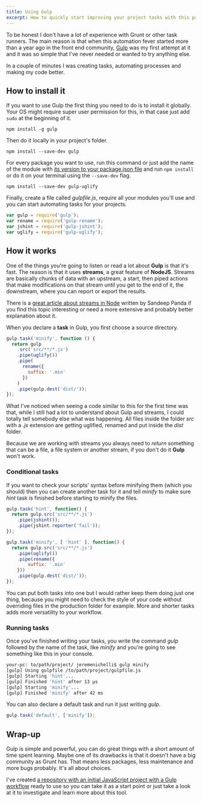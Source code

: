 ```yaml
---
title: Using Gulp
excerpt: How to quickly start improving your project tasks with this package.
---
```


To be honest I don't have a lot of experience with Grunt or other task runners. The main reason is that when this automation fever started more than a year ago in the front end community, [Gulp](//www.gulpjs.com) was my first attempt at it and it was so simple that I've never needed or wanted to try anything else.

In a couple of minutes I was creating tasks, automating processes and making my code better.

## How to install it

If you want to use Gulp the first thing you need to do is to install it globally. Your OS might require super user permission for this, in that case just add `sudo` at the beginning of it.

```
npm install -g gulp
```

Then do it locally in your project's folder.

```
npm install --save-dev gulp
```

For every package you want to use, run this command or just add the name of the module with [its version to your package.json file](//docs.npmjs.com/getting-started/installing-npm-packages-locally) and run `npm install` or do it on your terminal using the `--save-dev` flag.

```
npm install --save-dev gulp-uglify
```

Finally, create a file called _gulpfile.js_, require all your modules you'll use and you can start automating tasks for your projects.

```js
var gulp = require('gulp');
var rename = require('gulp-rename');
var jshint = require('gulp-jshint');
var uglify = require('gulp-uglify');
```

## How it works

One of the things you're going to listen or read a lot about **Gulp** is that it's fast. The reason is that it uses **streams**, a great feature of **NodeJS**. Streams are basically chunks of data with an upstream, a start, then piped actions that make modifications on that stream until you get to the end of it, the downstream, where you can report or export the results.

There is a [great article about streams in Node](//www.sitepoint.com/basics-node-js-streams) written by Sandeep Panda if you find this topic interesting or need a more extensive and probably better explanation about it.

When you declare a **task** in Gulp, you first choose a source directory.

```js
gulp.task('minify', function () {
  return gulp
    .src('src/**/*.js')
    .pipe(uglify())
    .pipe(
      rename({
        suffix: '.min'
      })
    )
    .pipe(gulp.dest('dist/'));
});
```

What I've noticed when seeing a code similar to this for the first time was that, while I still had a lot to understand about Gulp and streams, I could totally tell somebody else what was happening. All files inside the folder _src_ with a _.js_ extension are getting uglified, renamed and put inside the _dist_ folder.

Because we are working with streams you always need to _return_ something that can be a file, a file system or another stream, if you don't do it **Gulp** won't work.

### Conditional tasks

If you want to check your scripts' syntax before minifying them (which you should) then you can create another task for it and tell _minify_ to make sure _hint_ task is finished before starting to minify the files.

```js
gulp.task('hint', function() {
  return gulp.src('src/**/*.js')
	.pipe(jshint());
	.pipe(jshint.reporter('fail'));
});

gulp.task('minify', [ 'hint' ], function() {
  return gulp.src('src/**/*.js')
	.pipe(uglify())
	.pipe(rename({
    	suffix: '.min'
	}))
	.pipe(gulp.dest('dist/'));
});
```

You can put both tasks into one but I would rather keep them doing just one thing, because you might need to check the style of your code without overriding files in the production folder for example. More and shorter tasks adds more versatility to your workflow.

### Running tasks

Once you've finished writing your tasks, you write the command _gulp_ followed by the name of the task, like _minify_ and you're going to see something like this in your console.

```bash
your-pc: to/path/project/ jeremenichelli$ gulp minify
[gulp] Using gulpfile /to/path/project/gulpfile.js
[gulp] Starting 'hint'...
[gulp] Finished 'hint' after 13 μs
[gulp] Starting 'minify'...
[gulp] Finished 'minify' after 42 ms
```

You can also declare a default task and run it just writing _gulp_.

```js
gulp.task('default', ['minify']);
```

## Wrap-up

Gulp is simple and powerful, you can do great things with a short amount of time spent learning. Maybe one of its drawbacks is that it doesn't have a big community as Grunt has. That means less packages, less maintenance and more bugs probably. It's all about choices.

I've created [a repository with an initial JavaScript project with a Gulp workflow](//github.com/jeremenichelli/recipe) ready to use so you can take it as a start point or just take a look at it to investigate and learn more about this tool.
